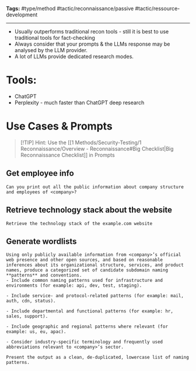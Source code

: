 **Tags:** #type/method #tactic/reconnaissance/passive #tactic/ressource-development 

---

- Usually outperforms traditional recon tools - still it is best to use traditional tools for fact-checking
- Always consider that your prompts & the LLMs response may be analysed by the LLM provider.
- A lot of LLMs provide dedicated research modes.
# Tools:
- ChatGPT
- Perplexity - much faster than ChatGPT deep research
# Use Cases & Prompts

> [!TIP] Hint: Use the [[1 Methods/Security-Testing/1 Reconnaissance/Overview - Reconnaissance#Big Checklist|Big Reconnaissance Checklist]] in Prompts
## Get employee info
```
Can you print out all the public information about company structure and employees of <company>?
```
## Retrieve technology stack about the website
```
Retrieve the technology stack of the example.com website
```
## Generate wordlists
```
Using only publicly available information from <company>’s official web presence and other open sources, and based on reasonable inferences about its organizational structure, services, and product names, produce a categorized set of candidate subdomain naming **patterns** and conventions.
- Include common naming patterns used for infrastructure and environments (for example: api, dev, test, staging).

- Include service- and protocol-related patterns (for example: mail, auth, cdn, status).

- Include departmental and functional patterns (for example: hr, sales, support).

- Include geographic and regional patterns where relevant (for example: us, eu, apac).

- Consider industry-specific terminology and frequently used abbreviations relevant to <company>’s sector.

Present the output as a clean, de-duplicated, lowercase list of naming patterns.
```
